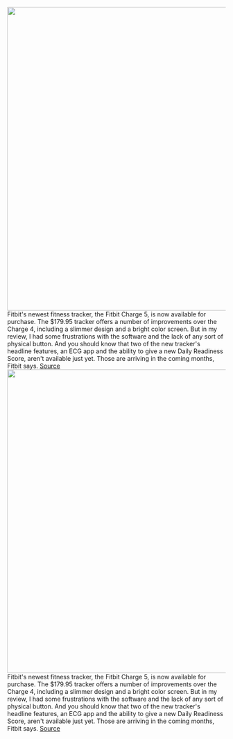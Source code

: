 <img src='https://cdn.vox-cdn.com/thumbor/D24FXR-sW-pqOEF30LO7WWC31Ss=/0x0:2040x1530/1200x800/filters:focal(857x602:1183x928)/cdn.vox-cdn.com/uploads/chorus_image/image/69917128/jpeters_210914_4757_0007.0.jpg' width='700px' /><br/>
Fitbit's newest fitness tracker, the Fitbit Charge 5, is now available for purchase. The $179.95 tracker offers a number of improvements over the Charge 4, including a slimmer design and a bright color screen. But in my review, I had some frustrations with the software and the lack of any sort of physical button. And you should know that two of the new tracker's headline features, an ECG app and the ability to give a new Daily Readiness Score, aren't available just yet. Those are arriving in the coming months, Fitbit says.
<a href='https://www.theverge.com/2021/9/27/22697200/fitbit-charge-5-fitness-tracker-price-available'> Source <a/><img src='https://cdn.vox-cdn.com/thumbor/D24FXR-sW-pqOEF30LO7WWC31Ss=/0x0:2040x1530/1200x800/filters:focal(857x602:1183x928)/cdn.vox-cdn.com/uploads/chorus_image/image/69917128/jpeters_210914_4757_0007.0.jpg' width='700px' /><br/>
Fitbit's newest fitness tracker, the Fitbit Charge 5, is now available for purchase. The $179.95 tracker offers a number of improvements over the Charge 4, including a slimmer design and a bright color screen. But in my review, I had some frustrations with the software and the lack of any sort of physical button. And you should know that two of the new tracker's headline features, an ECG app and the ability to give a new Daily Readiness Score, aren't available just yet. Those are arriving in the coming months, Fitbit says.
<a href='https://www.theverge.com/2021/9/27/22697200/fitbit-charge-5-fitness-tracker-price-available'> Source <a/>